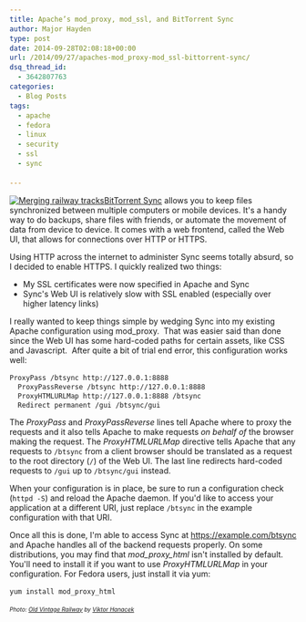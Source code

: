 ```yaml
---
title: Apache’s mod_proxy, mod_ssl, and BitTorrent Sync
author: Major Hayden
type: post
date: 2014-09-28T02:08:18+00:00
url: /2014/09/27/apaches-mod_proxy-mod_ssl-bittorrent-sync/
dsq_thread_id:
  - 3642807763
categories:
  - Blog Posts
tags:
  - apache
  - fedora
  - linux
  - security
  - ssl
  - sync

---
```

[<img src="/wp-content/uploads/2014/09/picjumbo.com_IMG_6970-e1411869964358.jpg" alt="Merging railway tracks" width="3887" height="660" class="aligncenter size-full wp-image-5223" srcset="/wp-content/uploads/2014/09/picjumbo.com_IMG_6970-e1411869964358.jpg 3887w, /wp-content/uploads/2014/09/picjumbo.com_IMG_6970-e1411869964358-300x50.jpg 300w, /wp-content/uploads/2014/09/picjumbo.com_IMG_6970-e1411869964358-1024x173.jpg 1024w" sizes="(max-width: 3887px) 100vw, 3887px" />][1][BitTorrent Sync][2] allows you to keep files synchronized between multiple computers or mobile devices. It's a handy way to do backups, share files with friends, or automate the movement of data from device to device. It comes with a web frontend, called the Web UI, that allows for connections over HTTP or HTTPS.

Using HTTP across the internet to administer Sync seems totally absurd, so I decided to enable HTTPS. I quickly realized two things:

  * My SSL certificates were now specified in Apache and Sync
  * Sync's Web UI is relatively slow with SSL enabled (especially over higher latency links)

I really wanted to keep things simple by wedging Sync into my existing Apache configuration using mod_proxy.  That was easier said than done since the Web UI has some hard-coded paths for certain assets, like CSS and Javascript.  After quite a bit of trial end error, this configuration works well:

```
ProxyPass /btsync http://127.0.0.1:8888
  ProxyPassReverse /btsync http://127.0.0.1:8888
  ProxyHTMLURLMap http://127.0.0.1:8888 /btsync
  Redirect permanent /gui /btsync/gui
```


The _ProxyPass_ and _ProxyPassReverse_ lines tell Apache where to proxy the requests and it also tells Apache to make requests _on behalf of_ the browser making the request. The _ProxyHTMLURLMap_ directive tells Apache that any requests to `/btsync` from a client browser should be translated as a request to the root directory (`/`) of the Web UI. The last line redirects hard-coded requests to `/gui` up to `/btsync/gui` instead.

When your configuration is in place, be sure to run a configuration check (`httpd -S`) and reload the Apache daemon. If you'd like to access your application at a different URI, just replace `/btsync` in the example configuration with that URI.

Once all this is done, I'm able to access Sync at <https://example.com/btsync> and Apache handles all of the backend requests properly. On some distributions, you may find that _mod\_proxy\_html_ isn't installed by default. You'll need to install it if you want to use _ProxyHTMLURLMap_ in your configuration. For Fedora users, just install it via yum:

```
yum install mod_proxy_html
```


<em style="font-size: 10px;">Photo: <a href="http://picjumbo.com/old-vintage-railway/">Old Vintage Railway</a> by <a href="http://twitter.com/viktorhanacek">Viktor Hanacek</a></em>

 [1]: /wp-content/uploads/2014/09/picjumbo.com_IMG_6970-e1411869964358.jpg
 [2]: https://www.getsync.com/
